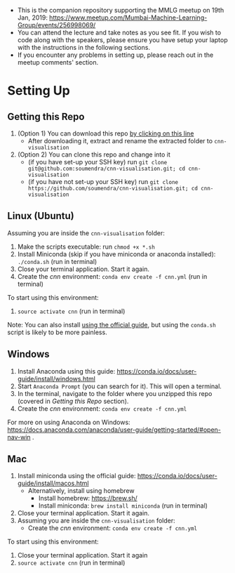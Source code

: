 * This is the companion repository supporting the MMLG meetup on 19th Jan, 2019: https://www.meetup.com/Mumbai-Machine-Learning-Group/events/256998069/
* You can attend the lecture and take notes as you see fit. If you wish to code along with the speakers, please ensure you have setup your laptop with the instructions in the following sections.
* If you encounter any problems in setting up, please reach out in the meetup comments' section.

# Setting Up

## Getting this Repo

1. (Option 1) You can download this repo [by clicking on this line](https://github.com/soumendra/cnn-visualisation/archive/master.zip)
    - After downloading it, extract and rename the extracted folder to `cnn-visualisation`
2. (Option 2) You can clone this repo and change into it
    - (if you have set-up your SSH key) run `git clone git@github.com:soumendra/cnn-visualisation.git; cd cnn-visualisation`
    - (if you have not set-up your SSH key) run `git clone https://github.com/soumendra/cnn-visualisation.git; cd cnn-visualisation`

## Linux (Ubuntu)

Assuming you are inside the `cnn-visualisation` folder:

1. Make the scripts executable: run `chmod +x *.sh`
2. Install Miniconda (skip if you have miniconda or anaconda installed): `./conda.sh` (run in terminal)
3. Close your terminal application. Start it again.
4. Create the *cnn* environment: `conda env create -f cnn.yml` (run in terminal)

To start using this environment:

1. `source activate cnn` (run in terminal)

Note: You can also install [using the official guide](https://conda.io/docs/user-guide/install/linux.html), but using the `conda.sh` script is likely to be more painless.

## Windows

1. Install Anaconda using this guide: https://conda.io/docs/user-guide/install/windows.html
2. Start `Anaconda Prompt` (you can search for it). This will open a terminal.
3. In the terminal, navigate to the folder where you unzipped this repo (covered in *Getting this Repo* section).
4. Create the *cnn* environment: `conda env create -f cnn.yml`

For more on using Anaconda on Windows: https://docs.anaconda.com/anaconda/user-guide/getting-started/#open-nav-win .

## Mac

1. Install miniconda using the official guide: https://conda.io/docs/user-guide/install/macos.html
    - Alternatively, install using homebrew
        * Install homebrew: https://brew.sh/
        * Install miniconda: `brew install miniconda` (run in terminal)
2. Close your terminal application. Start it again.
3. Assuming you are inside the `cnn-visualisation` folder:
    - Create the *cnn* environment: `conda env create -f cnn.yml`

To start using this environment:

1. Close your terminal application. Start it again
2. `source activate cnn` (run in terminal)
